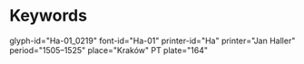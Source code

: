 # Keywords
glyph-id="Ha-01_0219"
font-id="Ha-01"
printer-id="Ha"
printer="Jan Haller"
period="1505–1525"
place="Kraków"
PT plate="164"

